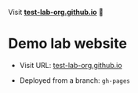 Visit **[test-lab-org.github.io](https://test-lab-org.github.io)** 🚀

# Demo lab website 

- Visit URL: [test-lab-org.github.io](https://test-lab-org.github.io/)

- Deployed from a branch: `gh-pages`
